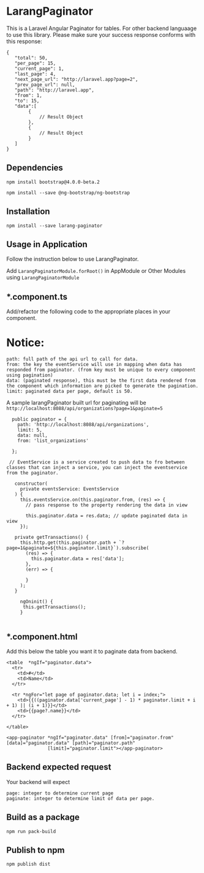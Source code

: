 # LarangPaginator

This is a Laravel Angular Paginator for tables. For other backend languaage to use this library. Please make sure your success response conforms with this response: 
  
      
    {
       "total": 50,
       "per_page": 15,
       "current_page": 1,
       "last_page": 4,
       "next_page_url": "http://laravel.app?page=2",
       "prev_page_url": null,
       "path": "http://laravel.app",
       "from": 1,
       "to": 15,
       "data":[
            {
                // Result Object
            },
            {
                // Result Object
            }
       ]
    }
 
 ## Dependencies
 
 `npm install bootstrap@4.0.0-beta.2`
 
 `npm install --save @ng-bootstrap/ng-bootstrap`
 
 ## Installation
 
 `npm install --save larang-paginator`

   
## Usage in Application

Follow the instruction below to use LarangPaginator.

Add `LarangPaginatorModule.forRoot()` in AppModule or Other Modules using `LarangPaginatorModule`
  
   ## *.component.ts
   Add/refactor the following code to the appropriate places in your component.
   # Notice: 
  ```` 
  path: full path of the api url to call for data.
  from: the key the eventService will use in mapping when data has responded from paginator. (from key must be unique to every component using pagination)
  data: (paginated response), this must be the first data rendered from the component which information are picked to generate the pagination.
  limit: paginated data per page, default is 50.
  ````
  
  A sample larangPaginator built url for paginating will be `http://localhost:8088/api/organizations?page=1&paginate=5`
  
  
````
  public paginator = {
    path: 'http://localhost:8088/api/organizations',
    limit: 5,
    data: null,
    from: 'list_organizations'

  };
 
 // EventService is a service created to push data to fro between classes that can inject a service, you can inject the eventservice from the paginator.
   
   constructor(
     private eventsService: EventsService
   ) {
     this.eventsService.on(this.paginator.from, (res) => {
       // pass response to the property rendering the data in view
       
       this.paginator.data = res.data; // update paginated data in view
     });
     
   private getTransactions() {
     this.http.get(this.paginator.path + `?page=1&paginate=${this.paginator.limit}`).subscribe(
       (res) => {
         this.paginator.data = res['data'];
       },
       (err) => {
 
       }
     );
   }
     
     ngOninit() {
      this.getTransactions();
     }
      
  ````
  
  ## *.component.html
  Add this below the table you want it to paginate data from backend.
  
  ````
  <table  *ngIf="paginator.data">
    <tr>
      <td>#</td>
      <td>Name</td>
    </tr>
  
    <tr *ngFor="let page of paginator.data; let i = index;">
      <td>{{((paginator.data['current_page'] - 1) * paginator.limit + i + 1) || (i + 1)}}</td>
      <td>{{page?.name}}</td>
    </tr>
  
  </table>
  
  <app-paginator *ngIf="paginator.data" [from]="paginator.from" [data]="paginator.data" [path]="paginator.path"
                 [limit]="paginator.limit"></app-paginator>
 ````

## Backend expected request

Your backend will expect 

````
page: integer to determine current page
paginate: integer to determine limit of data per page.
````
 
## Build as a package

`npm run pack-build`


## Publish to npm

`npm publish dist`
